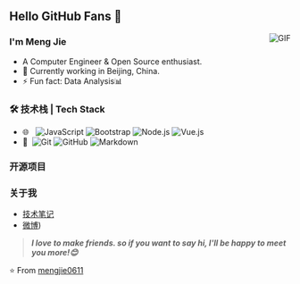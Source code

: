 ## Hello GitHub Fans 👋
<img align="right" alt="GIF" src="https://raw.githubusercontent.com/JoeyBling/JoeyBling/master/pic/pusheencode.gif" />

### I'm Meng Jie

- A Computer Engineer & Open Source enthusiast.
- 🌱 Currently working in Beijing, China.
- ⚡ Fun fact: Data Analysis📊

### 🛠 技术栈 | Tech Stack
- 🌐 &#160; ![JavaScript](https://img.shields.io/badge/-HTML5-333333?style=flat&logo=HTML5)
![Bootstrap](https://img.shields.io/badge/-Bootstrap-333333?style=flat&logo=bootstrap&logoColor=563D7C)
![Node.js](https://img.shields.io/badge/-Node.js-333333?style=flat&logo=node.js)
![Vue.js](https://img.shields.io/badge/-VueJS-333333?style=flat&logo=Vue.js)
- 🔧 &#160;![Git](https://img.shields.io/badge/-Git-333333?style=flat&logo=git)
![GitHub](https://img.shields.io/badge/-GitHub-333333?style=flat&logo=github)
![Markdown](https://img.shields.io/badge/-Markdown-333333?style=flat&logo=markdown)

### 开源项目


### 关于我
- [技术笔记](https://mengjie0611.github.io )
- [微博](https://weibo.com/u/6039541529))

> ***I love to make friends. so if you want to say hi, I'll be happy to meet you more!😊***

⭐️ From [mengjie0611](https://github.com/mengjie0611)

